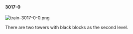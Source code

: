 #### 3017-0
![train-3017-0-0.png](https://github.com/lil-lab/nlvr/raw/master/nlvr/train/images/64/train-3017-0-0.png "train-3017-0-0.png")

There are two towers with black blocks as the second level.